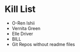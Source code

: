 Kill List
=========
* O-Ren Ishii
* Vernita Green
* Elle Driver
* BILL
* Git Repos without readme files
